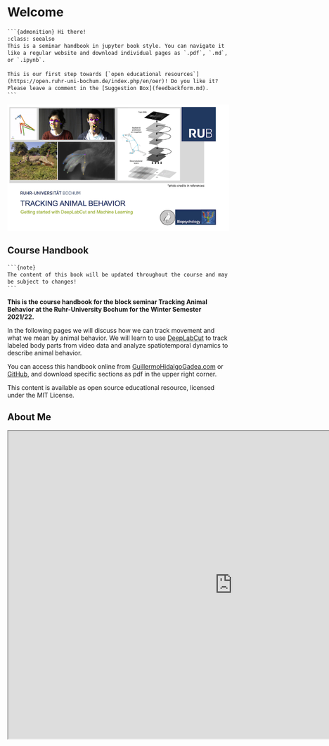 # Welcome

````{margin}
```{admonition} Hi there!
:class: seealso
This is a seminar handbook in jupyter book style. You can navigate it like a regular website and download individual pages as `.pdf`, `.md`, or `.ipynb`. 

This is our first step towards [`open educational resources`](https://open.ruhr-uni-bochum.de/index.php/en/oer)! Do you like it? Please leave a comment in the [Suggestion Box](feedbackform.md).
```
````

![Cover](content/cover.png)

## Course Handbook

````{margin}
```{note}
The content of this book will be updated throughout the course and may be subject to changes!
```
````

**This is the course handbook for the block seminar Tracking Animal Behavior at the Ruhr-University Bochum for the Winter Semester 2021/22.**

In the following pages we will discuss how we can track movement and what we mean by animal behavior. We will learn to use [DeepLabCut](https://github.com/DeepLabCut/DeepLabCut) to track labeled body parts from video data and analyze spatiotemporal dynamics to describe animal behavior.

You can access this handbook online from [GuillermoHidalgoGadea.com](https://guillermohidalgogadea.com/teaching/) or [GitHub](https://github.com/Guillermo-Hidalgo-Gadea/Seminar-TrackingAnimalBehavior), and download specific sections as pdf in the upper right corner.

This content is available as open source educational resource, licensed under the MIT License.

## About Me

<iframe src="https://www.bio.psy.ruhr-uni-bochum.de/members_guillermo.html" frameborder="1" width="1020" height="700"></iframe>
